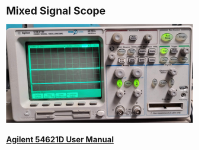 # Mixed Signal Scope

![Agilent 54621D Mixed Signal Oscilloscope ](../.gitbook/assets/agilent-54621d.jpg)

## [Agilent 54621D User Manual](https://drive.google.com/file/d/1UyPx8e_SXijN-4XHMiQrRi574b2xQT5c/view?usp=sharing)



